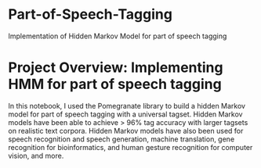 # Part-of-Speech-Tagging
Implementation of Hidden Markov Model for part of speech tagging 

# Project Overview: Implementing HMM for part of speech tagging
In this notebook, I used the Pomegranate library to build a hidden Markov model for part of speech tagging with a universal tagset. Hidden Markov models have been able to achieve > 96% tag accuracy with larger tagsets on realistic text corpora. Hidden Markov models have also been used for speech recognition and speech generation, machine translation, gene recognition for bioinformatics, and human gesture recognition for computer vision, and more.
